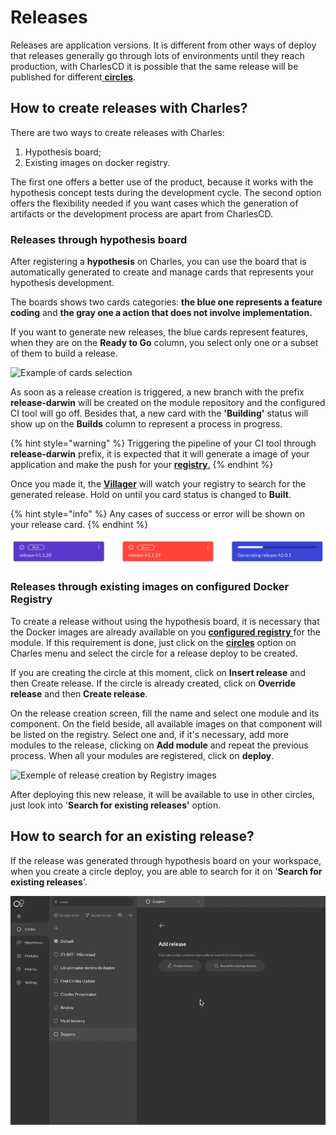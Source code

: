 # Releases

Releases are application versions. It is different from other ways of deploy that releases generally go through lots of environments until they reach production, with CharlesCD it is possible that the same release will be published for different[ **circles**](circles.md).

## How to create releases with Charles?

There are two ways to create releases with Charles:

1. Hypothesis board;
2. Existing images on docker registry.

The first one offers a better use of the product, because it works with the hypothesis concept tests during the development cycle. The second option offers the flexibility needed if you want cases which the generation of artifacts or the development process are apart from CharlesCD.

### Releases through hypothesis board

After registering a **hypothesis** on Charles, you can use the board that is automatically generated to create and manage cards that represents your hypothesis development.

The boards shows two cards categories: **the blue one represents a feature coding** and **the gray one a action that does not involve implementation.**

If you want to generate new releases, the blue cards represent features, when they are on the **Ready to Go** column, you select only one or a subset of them to build a release.

![Example of cards selection ](../.gitbook/assets/gerando-release-board-1-%20%282%29%20%281%29.gif)

As soon as a release creation is triggered, a new branch with the prefix **release-darwin** will be created on the module repository and the configured CI tool will go off. Besides that, a new card with the **'Building'** status will show up on the **Builds** column to represent a process in progress.

{% hint style="warning" %}
Triggering the pipeline of your CI tool through **release-darwin** prefix, it is expected that it will generate a image of your application and make the push for your [**registry**.](../get-started/defining-a-workspace/docker-registry.md)
{% endhint %}

Once you made it, the [**Villager**](https://github.com/ZupIT/charlescd/tree/master/villager) will watch your registry to search for the generated release. Hold on until you card status is changed to **Built**.

{% hint style="info" %}
Any cases of success or error will be shown on your release card.
{% endhint %}

![Example of release status](../.gitbook/assets/release-2%20%281%29.png)

### **Releases through existing images on configured Docker Registry**

To create a release without using the hypothesis board, it is necessary that the Docker images are already available on you [**configured registry** ](../get-started/defining-a-workspace/docker-registry.md)for the module. If this requirement is done, just click on the [**circles**](circles.md) option on Charles menu and select the circle for a release deploy to be created.

If you are creating the circle at this moment, click on **Insert release** and then Create release. If the circle is already created, click on **Override release** and then **Create release**.

On the release creation screen, fill the name and select one module and its component. On the field beside, all available images on that component will be listed on the registry. Select one and, if it's necessary, add more modules to the release, clicking on **Add module** and repeat the previous process. When all your modules are registered, click on **deploy**.

![Exemple of release creation by Registry images](../.gitbook/assets/releases-por-meio-de-imagens-existentes%20%281%29%20%281%29.gif)

After deploying this new release, it will be available to use in other circles, just look into '**Search for existing releases'** option.

## How to search for an existing release?

If the release was generated through hypothesis board on your workspace, when you create a circle deploy, you are able to search for it on '**Search for existing releases**'.

![Example of release search by circle deploy ](../.gitbook/assets/may-29-2020_17-21-33%20%281%29%20%281%29.gif)

